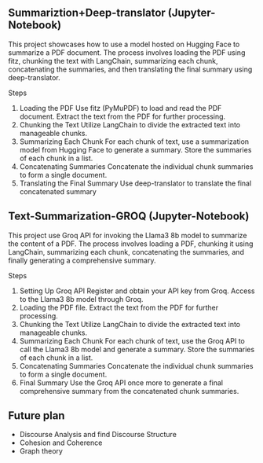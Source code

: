 ## Summariztion+Deep-translator (Jupyter-Notebook)
This project showcases how to use a model hosted on Hugging Face to summarize a PDF document. The process involves loading the PDF using fitz, chunking the text with LangChain, summarizing each chunk, concatenating the summaries, and then translating the final summary using deep-translator.

Steps
1. Loading the PDF
Use fitz (PyMuPDF) to load and read the PDF document.
Extract the text from the PDF for further processing.
2. Chunking the Text
Utilize LangChain to divide the extracted text into manageable chunks.
3. Summarizing Each Chunk
For each chunk of text, use a summarization model from Hugging Face to generate a summary.
Store the summaries of each chunk in a list.
4. Concatenating Summaries
Concatenate the individual chunk summaries to form a single document.
5. Translating the Final Summary
Use deep-translator to translate the final concatenated summary

## Text-Summarization-GROQ (Jupyter-Notebook)
This project use Groq API for invoking the Llama3 8b model to summarize the content of a PDF. The process involves loading a PDF, chunking it using LangChain, summarizing each chunk, concatenating the summaries, and finally generating a comprehensive summary.

Steps
1. Setting Up Groq API
Register and obtain your API key from Groq.
Access to the Llama3 8b model through Groq.
2. Loading the PDF file. Extract the text from the PDF for further processing.
3. Chunking the Text
Utilize LangChain to divide the extracted text into manageable chunks.
4. Summarizing Each Chunk
For each chunk of text, use the Groq API to call the Llama3 8b model and generate a summary.
Store the summaries of each chunk in a list.
5. Concatenating Summaries
Concatenate the individual chunk summaries to form a single document.
6. Final Summary
Use the Groq API once more to generate a final comprehensive summary from the concatenated chunk summaries.

## Future plan
- Discourse Analysis and find Discourse Structure
- Cohesion and Coherence
- Graph theory
